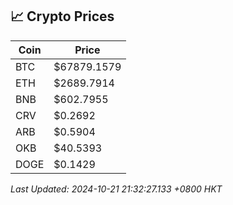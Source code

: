 ## 📈 Crypto Prices

| Coin | Price |
| ---- | ----- |
| BTC | $67879.1579 |
| ETH | $2689.7914 |
| BNB | $602.7955 |
| CRV | $0.2692 |
| ARB | $0.5904 |
| OKB | $40.5393 |
| DOGE | $0.1429 |

_Last Updated: 2024-10-21 21:32:27.133 +0800 HKT_